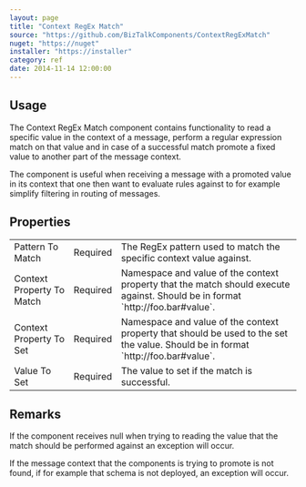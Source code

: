 ```yaml
---
layout: page
title: "Context RegEx Match"
source: "https://github.com/BizTalkComponents/ContextRegExMatch"
nuget: "https://nuget"
installer: "https://installer"
category: ref
date: 2014-11-14 12:00:00
---
```


## Usage ##
The Context RegEx Match component contains functionality to read a specific value in the context of a message, 
perform a regular expression match on that value and in case of a successful match promote a fixed value 
to another part of the message context. 

The component is useful when receiving a message with a promoted value in its context that one then want to evaluate rules against to for example simplify filtering in routing of messages. 

## Properties ##
<table class="properties">
    <tr>
        <td>Pattern To Match</td>
        <td>Required</td>
        <td>The RegEx pattern used to match the specific context value against.</td>
    </tr>
    <tr>
        <td>Context Property To Match</td>
        <td>Required</td>
        <td>Namespace and value of the context property that the match should execute against. 
Should be in format `http://foo.bar#value`. </td>
    </tr>
    <tr>
        <td>Context Property To Set</td>
        <td>Required</td>
        <td>Namespace and value of the context property that should be used to the set the value. 
Should be in format `http://foo.bar#value`. </td>
    </tr>
     <tr>
        <td>Value To Set</td>
        <td>Required</td>
        <td>The value to set if the match is successful.</td>
    </tr>
</table>

## Remarks ##
If the component receives null when trying to reading the value that the match should be performed against an exception will occur. 

If the message context that the components is trying to promote is not found, if for example that schema is not deployed, an exception will occur.
